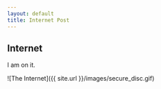 ```yaml
---
layout: default
title: Internet Post
---
```


## Internet

I am on it.

![The Internet]({{ site.url }}/images/secure_disc.gif)
